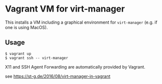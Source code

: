 Vagrant VM for virt-manager
===========================

This installs a VM including a graphical environment for `virt-manager` (e.g. if one is using MacOS).

Usage
-----

```
$ vagrant up
$ vagrant ssh -- virt-manager
```

X11 and SSH Agent Forwarding are automatically provided by Vagrant.

see https://st-g.de/2016/08/virt-manager-in-vagrant
